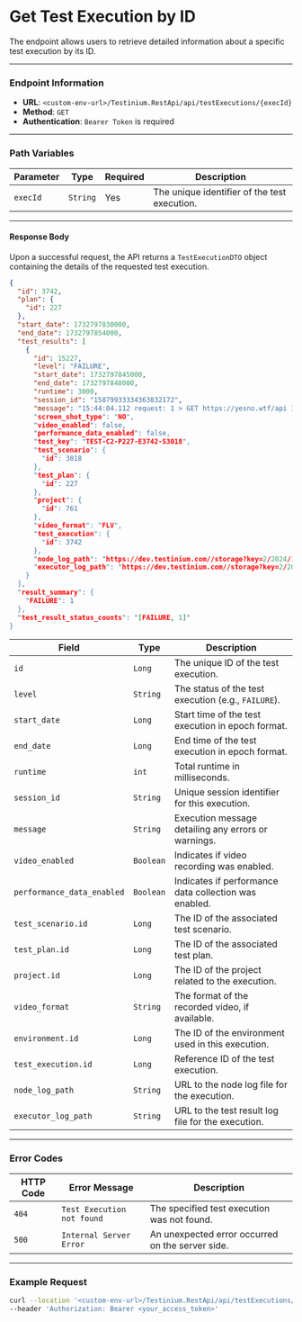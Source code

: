 # Get Test Execution by ID

The endpoint allows users to retrieve detailed information about a specific test execution by its ID.

***

### Endpoint Information

* **URL**: `<custom-env-url>/Testinium.RestApi/api/testExecutions/{execId}`
* **Method**: `GET`
* **Authentication**: `Bearer Token` is required

***

### Path Variables

| Parameter | Type     | Required | Description                                  |
| --------- | -------- | -------- | -------------------------------------------- |
| `execId`  | `String` | Yes      | The unique identifier of the test execution. |

***

#### Response Body

Upon a successful request, the API returns a `TestExecutionDTO` object containing the details of the requested test execution.

```json
{
  "id": 3742,
  "plan": {
    "id": 227
  },
  "start_date": 1732797830000,
  "end_date": 1732797854000,
  "test_results": [
    {
      "id": 15227,
      "level": "FAILURE",
      "start_date": 1732797845000,
      "end_date": 1732797848000,
      "runtime": 3000,
      "session_id": "15879933334363832172",
      "message": "15:44:04.112 request: 1 > GET https://yesno.wtf/api 1 > Host: yesno.wtf 1 > Connection: Keep-Alive 1 > User-Agent: Apache-HttpClient/4.5.13 (Java/11.0.25) 1 > Accept-Encoding: gzip,deflate 15:44:04.752 response time in milliseconds: 593 1 < 200 1 < Content-Type: application/json; charset=utf-8 1 < Transfer-Encoding: chunked 1 < Connection: keep-alive 1 < Status: 200 OK 1 < Cache-Control: max-age=0, private, must-revalidate 1 < Access-Control-Allow-Origin: * 1 < X-XSS-Protection: 1; mode=block 1 < X-Request-Id: f0a3c0cf-f1fb-44bf-9e2c-9f5f9d2c74f3 1 < ETag: "370a7d197e34c7bedd782d73b01526b8" 1 < X-Frame-Options: SAMEORIGIN 1 < X-Runtime: 0.002104 1 < X-Content-Type-Options: nosniff 1 < Access-Control-Request-Method: * 1 < Date: Thu, 28 Nov 2024 11:34:25 GMT 1 < X-Powered-By: Phusion Passenger 6.0.4 1 < Server: nginx/1.17.3 + Phusion Passenger 6.0.4 {"image":"https://yesno.wtf/assets/no/17-829284e9dd894ce9fb65fbe86d2e382c.gif","answer":"no","forced":false} 15:44:04.773 retry condition not satisfied: response.answer == 'yes1' 15:44:04.774 sleeping before retry #1 15:44:05.776 request: 2 > GET https://yesno.wtf/api 2 > Host: yesno.wtf 2 > Connection: Keep-Alive 2 > User-Agent: Apache-HttpClient/4.5.13 (Java/11.0.25) 2 > Accept-Encoding: gzip,deflate 15:44:05.913 response time in milliseconds: 136 2 < 200 2 < Content-Type: application/json; charset=utf-8 2 < Transfer-Encoding: chunked 2 < Connection: keep-alive 2 < Status: 200 OK 2 < Cache-Control: max-age=0, private, must-revalidate 2 < Access-Control-Allow-Origin: * 2 < X-XSS-Protection: 1; mode=block 2 < X-Request-Id: b168a91c-552f-4759-95f2-729c2bd01223 2 < ETag: "8946c2cbd4f744b0abf9b8ae654a182c" 2 < X-Frame-Options: SAMEORIGIN 2 < X-Runtime: 0.002276 2 < X-Content-Type-Options: nosniff 2 < Access-Control-Request-Method: * 2 < Date: Thu, 28 Nov 2024 11:34:26 GMT 2 < X-Powered-By: Phusion Passenger 6.0.4 2 < Server: nginx/1.17.3 + Phusion Passenger 6.0.4 {"image":"https://yesno.wtf/assets/yes/5-64c2804cc480",
      "screen_shot_type": "NO",
      "video_enabled": false,
      "performance_data_enabled": false,
      "test_key": "TEST-C2-P227-E3742-S3018",
      "test_scenario": {
        "id": 3018
      },
      "test_plan": {
        "id": 227
      },
      "project": {
        "id": 761
      },
      "video_format": "FLV",
      "test_execution": {
        "id": 3742
      },
      "node_log_path": "https://dev.testinium.com//storage?key=2/2024/11/28/15879933334363832172/node.log",
      "executor_log_path": "https://dev.testinium.com//storage?key=2/2024/11/28/15879933334363832172/testResult.log"
    }
  ],
  "result_summary": {
    "FAILURE": 1
  },
  "test_result_status_counts": "[FAILURE, 1]"
}
```

| Field                      | Type      | Description                                           |
| -------------------------- | --------- | ----------------------------------------------------- |
| `id`                       | `Long`    | The unique ID of the test execution.                  |
| `level`                    | `String`  | The status of the test execution (e.g., `FAILURE`).   |
| `start_date`               | `Long`    | Start time of the test execution in epoch format.     |
| `end_date`                 | `Long`    | End time of the test execution in epoch format.       |
| `runtime`                  | `int`     | Total runtime in milliseconds.                        |
| `session_id`               | `String`  | Unique session identifier for this execution.         |
| `message`                  | `String`  | Execution message detailing any errors or warnings.   |
| `video_enabled`            | `Boolean` | Indicates if video recording was enabled.             |
| `performance_data_enabled` | `Boolean` | Indicates if performance data collection was enabled. |
| `test_scenario.id`         | `Long`    | The ID of the associated test scenario.               |
| `test_plan.id`             | `Long`    | The ID of the associated test plan.                   |
| `project.id`               | `Long`    | The ID of the project related to the execution.       |
| `video_format`             | `String`  | The format of the recorded video, if available.       |
| `environment.id`           | `Long`    | The ID of the environment used in this execution.     |
| `test_execution.id`        | `Long`    | Reference ID of the test execution.                   |
| `node_log_path`            | `String`  | URL to the node log file for the execution.           |
| `executor_log_path`        | `String`  | URL to the test result log file for the execution.    |

***

### Error Codes

| HTTP Code | Error Message              | Description                                      |
| --------- | -------------------------- | ------------------------------------------------ |
| `404`     | `Test Execution not found` | The specified test execution was not found.      |
| `500`     | `Internal Server Error`    | An unexpected error occurred on the server side. |

***

### Example Request

```bash
curl --location '<custom-env-url>/Testinium.RestApi/api/testExecutions/{execId}' \
--header 'Authorization: Bearer <your_access_token>'
```

